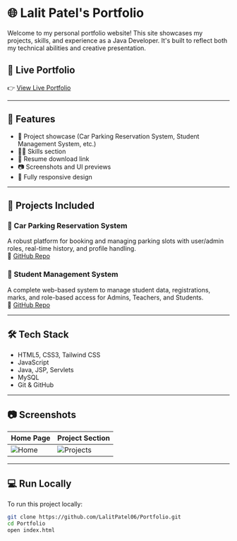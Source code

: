 # 🌐 Lalit Patel's Portfolio

Welcome to my personal portfolio website! This site showcases my projects, skills, and experience as a Java Developer. It's built to reflect both my technical abilities and creative presentation.

## 🔗 Live Portfolio

👉 [View Live Portfolio](https://lalitpatelportfolio.netlify.app/)

---

## 📁 Features

- 💼 Project showcase (Car Parking Reservation System, Student Management System, etc.)
- 👨‍💻 Skills section
- 📜 Resume download link
- 📷 Screenshots and UI previews
- 📱 Fully responsive design

---

## 🚀 Projects Included

### 🚗 Car Parking Reservation System  
A robust platform for booking and managing parking slots with user/admin roles, real-time history, and profile handling.  
🔗 [GitHub Repo](https://github.com/LalitPatel06/Car_Parking_Reservation_System)

### 📘 Student Management System  
A complete web-based system to manage student data, registrations, marks, and role-based access for Admins, Teachers, and Students.  
🔗 [GitHub Repo](https://github.com/LalitPatel06/Student-Management-System)


---

## 🛠️ Tech Stack

- HTML5, CSS3, Tailwind CSS
- JavaScript
- Java, JSP, Servlets
- MySQL
- Git & GitHub

---

## 📷 Screenshots

| Home Page | Project Section |
|-----------|-----------------|
| ![Home](screenshots/home.png) | ![Projects](screenshots/projects.png) |

---

## 💻 Run Locally

To run this project locally:

```bash
git clone https://github.com/LalitPatel06/Portfolio.git
cd Portfolio
open index.html
